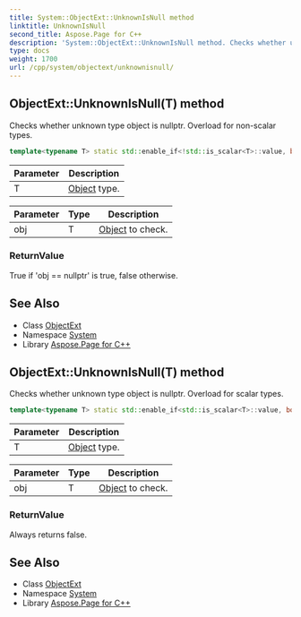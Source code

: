 ```yaml
---
title: System::ObjectExt::UnknownIsNull method
linktitle: UnknownIsNull
second_title: Aspose.Page for C++
description: 'System::ObjectExt::UnknownIsNull method. Checks whether unknown type object is nullptr. Overload for non-scalar types in C++.'
type: docs
weight: 1700
url: /cpp/system/objectext/unknownisnull/
---
```

## ObjectExt::UnknownIsNull(T) method


Checks whether unknown type object is nullptr. Overload for non-scalar types.

```cpp
template<typename T> static std::enable_if<!std::is_scalar<T>::value, bool>::type System::ObjectExt::UnknownIsNull(T obj)
```


| Parameter | Description |
| --- | --- |
| T | [Object](../../object/) type. |

| Parameter | Type | Description |
| --- | --- | --- |
| obj | T | [Object](../../object/) to check. |

### ReturnValue

True if 'obj == nullptr' is true, false otherwise.

## See Also

* Class [ObjectExt](../)
* Namespace [System](../../)
* Library [Aspose.Page for C++](../../../)
## ObjectExt::UnknownIsNull(T) method


Checks whether unknown type object is nullptr. Overload for scalar types.

```cpp
template<typename T> static std::enable_if<std::is_scalar<T>::value, bool>::type System::ObjectExt::UnknownIsNull(T obj)
```


| Parameter | Description |
| --- | --- |
| T | [Object](../../object/) type. |

| Parameter | Type | Description |
| --- | --- | --- |
| obj | T | [Object](../../object/) to check. |

### ReturnValue

Always returns false.

## See Also

* Class [ObjectExt](../)
* Namespace [System](../../)
* Library [Aspose.Page for C++](../../../)
